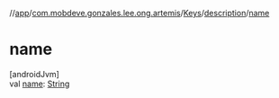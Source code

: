 //[app](../../../../index.md)/[com.mobdeve.gonzales.lee.ong.artemis](../../index.md)/[Keys](../index.md)/[description](index.md)/[name](name.md)

# name

[androidJvm]\
val [name](name.md): [String](https://kotlinlang.org/api/latest/jvm/stdlib/kotlin/-string/index.html)
